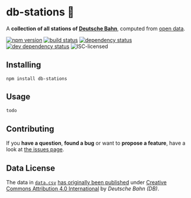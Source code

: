 # db-stations 🚏

A **collection of all stations of [Deutsche Bahn](http://db.de/)**, computed from [open data](http://data.deutschebahn.com/dataset/data-stationsdaten).

[![npm version](https://img.shields.io/npm/v/db-stations.svg)](https://www.npmjs.com/package/db-stations)
[![build status](https://img.shields.io/travis/derhuerst/db-stations.svg)](https://travis-ci.org/derhuerst/db-stations)
[![dependency status](https://img.shields.io/david/derhuerst/db-stations.svg)](https://david-dm.org/derhuerst/db-stations)
[![dev dependency status](https://img.shields.io/david/dev/derhuerst/db-stations.svg)](https://david-dm.org/derhuerst/db-stations#info=devDependencies)
![ISC-licensed](https://img.shields.io/github/license/derhuerst/db-stations.svg)


## Installing

```shell
npm install db-stations
```


## Usage

```js
todo
```


## Contributing

If you **have a question**, **found a bug** or want to **propose a feature**, have a look at [the issues page](https://github.com/derhuerst/db-stations/issues).


## Data License

The data in [`data.csv`](data.csv) [has originally been published](http://data.deutschebahn.com/dataset/data-stationsdaten) under [Creative Commons Attribution 4.0 International](https://creativecommons.org/licenses/by/4.0/) by *Deutsche Bahn (DB)*.
